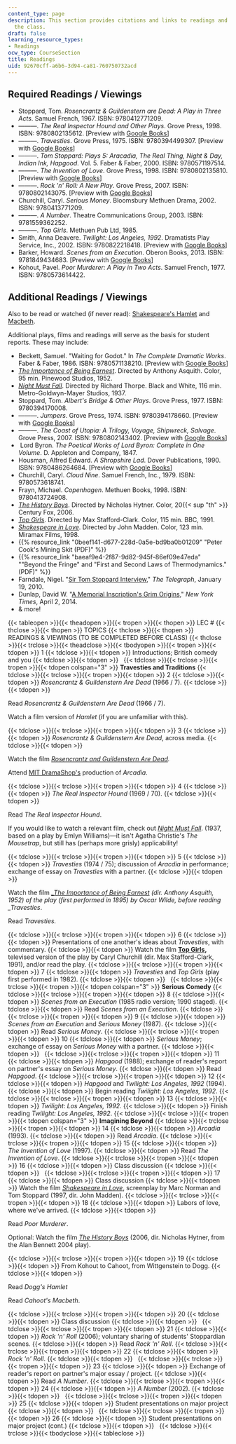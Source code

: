```yaml
---
content_type: page
description: This section provides citations and links to readings and viewings for
  the class.
draft: false
learning_resource_types:
- Readings
ocw_type: CourseSection
title: Readings
uid: 92670cff-a6b6-3d94-ca81-760750732acd
---
```

## Required Readings / Viewings

- Stoppard, Tom. *Rosencrantz & Guildenstern are Dead: A Play in Three Acts*. Samuel French, 1967. ISBN: 9780412771209.
- ———. *The Real Inspector Hound and Other Plays*. Grove Press, 1998. ISBN: 9780802135612. \[Preview with [Google Books](http://books.google.com/books?id=LyRulPdCxp4C&pg=PAfrontcover)\]
- ———. *Travesties*. Grove Press, 1975. ISBN: 9780394499307. \[Preview with [Google Books](http://books.google.com/books?id=4-Ew_ibkSEYC&pg=PAfrontcover)\]
- ———. *Tom Stoppard: Plays 5: Aracadia, The Real Thing, Night & Day, Indian Ink, Hapgood*. Vol. 5. Faber & Faber, 2000. ISBN: 9780571197514.
- ———. *The Invention of Love*. Grove Press, 1998. ISBN: 9780802135810. \[Preview with [Google Books](http://books.google.com/books?id=8YJKAQAAQBAJ&pg=PAfrontcover)\]
- ———. *Rock 'n' Roll: A New Play*. Grove Press, 2007. ISBN: 9780802143075. \[Preview with [Google Books](http://books.google.com/books?id=tcP82ts37cMC&pg=PAfrontcover)\]
- Churchill, Caryl. *Serious Money*. Bloomsbury Methuen Drama, 2002. ISBN: 9780413771209.
- ———. *A Number*. Theatre Communications Group, 2003. ISBN: 9781559362252.
- ———. *Top Girls*. Methuen Pub Ltd, 1985.
- Smith, Anna Deavere. *Twilight: Los Angeles, 1992*. Dramatists Play Service, Inc., 2002. ISBN: 9780822218418. \[Preview with [Google Books](http://books.google.com/books?id=95BPyQ-UnaEC&pg=PAfrontcover)\]
- Barker, Howard. *Scenes from an Execution*. Oberon Books, 2013. ISBN: 9781849434683. \[Preview with [Google Books](http://books.google.com/books?id=XnVBeUhev9EC&pg=PAfrontcover)\]
- Kohout, Pavel. *Poor Murderer: A Play in Two Acts*. Samuel French, 1977. ISBN: 9780573614422.

## Additional Readings / Viewings

Also to be read or watched (if never read): [Shakespeare's Hamlet](http://www.gutenberg.org/cache/epub/2265/pg2265.html) and [Macbeth](http://www.gutenberg.org/cache/epub/2264/pg2264.html).

Additional plays, films and readings will serve as the basis for student reports. These may include:

- Beckett, Samuel. "Waiting for Godot." In *The Complete Dramatic Works*. Faber & Faber, 1986. ISBN: 9780571138210. \[Preview with [Google Books](http://books.google.com/books?id=oxoCkQFh_nYC&pg=PAfrontcover)\]
- [*The Importance of Being Earnest*](http://www.imdb.com/title/tt0044744/). Directed by Anthony Asquith. Color, 95 min. Pinewood Studios, 1952.
- [*Night Must Fall*](http://www.imdb.com/title/tt0029310/). Directed by Richard Thorpe. Black and White, 116 min. Metro-Goldwyn-Mayer Studios, 1937.
- Stoppard, Tom. *Albert's Bridge & Other Plays*. Grove Press, 1977. ISBN: 9780394170008.
- ———. *Jumpers*. Grove Press, 1974. ISBN: 9780394178660. \[Preview with [Google Books](http://books.google.com/books?id=zchFNHt4JfwC&pg=PAfrontcover)\]
- ———. *The Coast of Utopia: A Trilogy, Voyage, Shipwreck, Salvage*. Grove Press, 2007. ISBN: 9780802143402. \[Preview with [Google Books](http://books.google.com/books?id=qbcTAAAAQBAJ&pg=PAfrontcover)\]
-  Lord Byron. *The Poetical Works of Lord Byron: Complete in One Volume*. D. Appleton and Company, 1847.
- Housman, Alfred Edward. *A Shropshire Lad*. Dover Publications, 1990. ISBN: 9780486264684. \[Preview with [Google Books](http://books.google.com/books?id=kysZc_TqQ1MC&pg=PAfrontcover)\]
- Churchill, Caryl. *Cloud Nine*. Samuel French, Inc., 1979. ISBN: 9780573618741.
- Frayn, Michael. *Copenhagen*. Methuen Books, 1998. ISBN: 9780413724908.
- [*The History Boys*](http://www.imdb.com/title/tt0464049/?ref_=fn_al_tt_1). Directed by Nicholas Hytner. Color, 20{{< sup "th" >}} Century Fox, 2006.
- [*Top Girls*](http://www.imdb.com/title/tt1059236/?ref_=nm_flmg_dr_1). Directed by Max Stafford-Clark. Color, 115 min. BBC, 1991.
- [*Shakespeare in Love*](http://www.imdb.com/title/tt0138097/). Directed by John Madden. Color, 123 min. Miramax Films, 1998.
- {{% resource_link "0beef141-d677-228d-0a5e-bd9ba0b01209" "Peter Cook's Mining Skit (PDF)" %}}
- {{% resource_link "baeaf9e4-2f87-9d82-945f-86ef09e47eda" "\"Beyond the Fringe\" and \"First and Second Laws of Thermodynamics.\" (PDF)" %}}
- Farndale, Nigel. "[Sir Tom Stoppard Interview](http://www.telegraph.co.uk/culture/theatre/7019256/Sir-Tom-Stoppard-interview.html)," *The Telegraph*, January 19, 2010.
- Dunlap, David W. "[A Memorial Inscription's Grim Origins](http://www.nytimes.com/2014/04/03/nyregion/an-inscription-taken-out-of-poetic-context-and-placed-on-a-9-11-memorial.html?_r=1)," *New York Times*, April 2, 2014.
- & more!

{{< tableopen >}}{{< theadopen >}}{{< tropen >}}{{< thopen >}}
LEC #
{{< thclose >}}{{< thopen >}}
TOPICS
{{< thclose >}}{{< thopen >}}
READINGS & VIEWINGS (TO BE COMPLETED BEFORE CLASS)
{{< thclose >}}{{< trclose >}}{{< theadclose >}}{{< tbodyopen >}}{{< tropen >}}{{< tdopen >}}
1
{{< tdclose >}}{{< tdopen >}}
Introductions; British comedy and you
{{< tdclose >}}{{< tdopen >}}
 
{{< tdclose >}}{{< trclose >}}{{< tropen >}}{{< tdopen colspan="3" >}}
**Travesties and Traditions**
{{< tdclose >}}{{< trclose >}}{{< tropen >}}{{< tdopen >}}
2
{{< tdclose >}}{{< tdopen >}}
*Rosencrantz & Guildenstern Are Dead* (1966 / 7).
{{< tdclose >}}{{< tdopen >}}

Read *Rosencrantz & Guildenstern Are Dead* (1966 / 7).

Watch a film version of *Hamlet* (if you are unfamiliar with this).

{{< tdclose >}}{{< trclose >}}{{< tropen >}}{{< tdopen >}}
3
{{< tdclose >}}{{< tdopen >}}
*Rosencrantz & Guildenstern Are Dead*, across media.
{{< tdclose >}}{{< tdopen >}}

Watch the film [*Rosencrantz and Guildenstern Are Dead*](http://www.imdb.com/title/tt0100519/)*.* 

Attend [MIT DramaShop's](http://theater.mit.edu/dramashop.php) production of *Arcadia*.

{{< tdclose >}}{{< trclose >}}{{< tropen >}}{{< tdopen >}}
4
{{< tdclose >}}{{< tdopen >}}
*The Real Inspector Hound* (1969 / 70).
{{< tdclose >}}{{< tdopen >}}

Read *The Real Inspector Hound*.

If you would like to watch a relevant film, check out [*Night Must Fall*](http://www.imdb.com/title/tt0029310/). (1937, based on a play by Emlyn Williams)—it isn't Agatha Christie's *The Mousetrap*, but still has (perhaps more grisly) applicability!

{{< tdclose >}}{{< trclose >}}{{< tropen >}}{{< tdopen >}}
5
{{< tdclose >}}{{< tdopen >}}
*Travesties* (1974 / 75); discussion of *Aracdia* in performance; exchange of essay on *Travesties* with a partner.
{{< tdclose >}}{{< tdopen >}}

Watch the film [*\_The Importance of Being Earnest*](http://www.imdb.com/title/tt0044744/) *(dir. Anthony Asquith, 1952) of the play (first performed in 1895) by Oscar Wilde, before reading \_Travesties*.

Read *Travesties.*

{{< tdclose >}}{{< trclose >}}{{< tropen >}}{{< tdopen >}}
6
{{< tdclose >}}{{< tdopen >}}
Presentations of one another's ideas about *Travesties*, with commentary.
{{< tdclose >}}{{< tdopen >}}
Watch the film [**Top Girls**](http://www.imdb.com/title/tt1059236/?ref_=nm_flmg_dr_1)**,** televised version of the play by Caryl Churchill (dir. Max Stafford-Clark, 1991), and/or read the play.
{{< tdclose >}}{{< trclose >}}{{< tropen >}}{{< tdopen >}}
7
{{< tdclose >}}{{< tdopen >}}
*Travesties* and *Top Girls* (play first performed in 1982).
{{< tdclose >}}{{< tdopen >}}
 
{{< tdclose >}}{{< trclose >}}{{< tropen >}}{{< tdopen colspan="3" >}}
**Serious Comedy**
{{< tdclose >}}{{< trclose >}}{{< tropen >}}{{< tdopen >}}
8
{{< tdclose >}}{{< tdopen >}}
*Scenes from an Execution* (1985 radio version; 1990 staged).
{{< tdclose >}}{{< tdopen >}}
Read *Scenes from an Execution*.
{{< tdclose >}}{{< trclose >}}{{< tropen >}}{{< tdopen >}}
9
{{< tdclose >}}{{< tdopen >}}
*Scenes from an Execution* and *Serious Money* (1987).
{{< tdclose >}}{{< tdopen >}}
Read *Serious Money*.
{{< tdclose >}}{{< trclose >}}{{< tropen >}}{{< tdopen >}}
10
{{< tdclose >}}{{< tdopen >}}
*Serious Money*; exchange of essay on *Serious Money* with a partner.
{{< tdclose >}}{{< tdopen >}}
 
{{< tdclose >}}{{< trclose >}}{{< tropen >}}{{< tdopen >}}
11
{{< tdclose >}}{{< tdopen >}}
*Hapgood* (1988); exchange of reader's report on partner's essay on *Serious Money*.
{{< tdclose >}}{{< tdopen >}}
Read *Hapgood*.
{{< tdclose >}}{{< trclose >}}{{< tropen >}}{{< tdopen >}}
12
{{< tdclose >}}{{< tdopen >}}
*Hapgood* and *Twilight: Los Angeles*, *1992* (1994).
{{< tdclose >}}{{< tdopen >}}
Begin reading *Twilight: Los Angeles, 1992*.
{{< tdclose >}}{{< trclose >}}{{< tropen >}}{{< tdopen >}}
13
{{< tdclose >}}{{< tdopen >}}
*Twilight*: *Los Angeles, 1992*.
{{< tdclose >}}{{< tdopen >}}
Finish reading *Twilight: Los Angeles, 1992*.
{{< tdclose >}}{{< trclose >}}{{< tropen >}}{{< tdopen colspan="3" >}}
**Imagining Beyond**
{{< tdclose >}}{{< trclose >}}{{< tropen >}}{{< tdopen >}}
14
{{< tdclose >}}{{< tdopen >}}
*Arcadia* (1993).
{{< tdclose >}}{{< tdopen >}}
Read *Arcadia*.
{{< tdclose >}}{{< trclose >}}{{< tropen >}}{{< tdopen >}}
15
{{< tdclose >}}{{< tdopen >}}
*The Invention of Love* (1997).
{{< tdclose >}}{{< tdopen >}}
Read *The Invention of Love*.
{{< tdclose >}}{{< trclose >}}{{< tropen >}}{{< tdopen >}}
16
{{< tdclose >}}{{< tdopen >}}
Class discussion
{{< tdclose >}}{{< tdopen >}}
 
{{< tdclose >}}{{< trclose >}}{{< tropen >}}{{< tdopen >}}
17
{{< tdclose >}}{{< tdopen >}}
Class discussion
{{< tdclose >}}{{< tdopen >}}
Watch the film [*Shakespeare in Love*](http://www.imdb.com/title/tt0138097/), screenplay by Marc Norman and Tom Stoppard (1997, dir. John Madden).
{{< tdclose >}}{{< trclose >}}{{< tropen >}}{{< tdopen >}}
18
{{< tdclose >}}{{< tdopen >}}
Labors of love, where we've arrived.
{{< tdclose >}}{{< tdopen >}}

Read *Poor Murderer*.

Optional: Watch the film [*The History Boys*](http://www.imdb.com/title/tt0464049/?ref_=fn_al_tt_1) (2006, dir. Nicholas Hytner, from the Alan Bennett 2004 play).

{{< tdclose >}}{{< trclose >}}{{< tropen >}}{{< tdopen >}}
19
{{< tdclose >}}{{< tdopen >}}
From Kohout to Cahoot, from Wittgenstein to Dogg.
{{< tdclose >}}{{< tdopen >}}

Read *Dogg's Hamlet*

Read *Cahoot's Macbeth*.

{{< tdclose >}}{{< trclose >}}{{< tropen >}}{{< tdopen >}}
20
{{< tdclose >}}{{< tdopen >}}
Class discussion
{{< tdclose >}}{{< tdopen >}}
 
{{< tdclose >}}{{< trclose >}}{{< tropen >}}{{< tdopen >}}
21
{{< tdclose >}}{{< tdopen >}}
*Rock 'n' Roll* (2006); voluntary sharing of students' Stoppardian scenes.
{{< tdclose >}}{{< tdopen >}}
Read *Rock 'n' Roll*.
{{< tdclose >}}{{< trclose >}}{{< tropen >}}{{< tdopen >}}
22
{{< tdclose >}}{{< tdopen >}}
*Rock 'n' Roll*.
{{< tdclose >}}{{< tdopen >}}
 
{{< tdclose >}}{{< trclose >}}{{< tropen >}}{{< tdopen >}}
23
{{< tdclose >}}{{< tdopen >}}
Exchange of reader's report on partner's major essay / project.
{{< tdclose >}}{{< tdopen >}}
Read *A Number*.
{{< tdclose >}}{{< trclose >}}{{< tropen >}}{{< tdopen >}}
24
{{< tdclose >}}{{< tdopen >}}
*A Number* (2002).
{{< tdclose >}}{{< tdopen >}}
 
{{< tdclose >}}{{< trclose >}}{{< tropen >}}{{< tdopen >}}
25
{{< tdclose >}}{{< tdopen >}}
Student presentations on major project
{{< tdclose >}}{{< tdopen >}}
 
{{< tdclose >}}{{< trclose >}}{{< tropen >}}{{< tdopen >}}
26
{{< tdclose >}}{{< tdopen >}}
Student presentations on major project (cont.)
{{< tdclose >}}{{< tdopen >}}
 
{{< tdclose >}}{{< trclose >}}{{< tbodyclose >}}{{< tableclose >}}